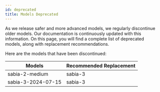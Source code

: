 ```yaml
---
id: deprecated
title: Models Deprecated
---
```


As we release safer and more advanced models, we regularly discontinue older models. Our documentation is continuously updated with this information. On this page, you will find a complete list of deprecated models, along with replacement recommendations.

Here are the models that have been discontinued:


| Models       | Recommended Replacement |
|-------------------------|--------------------------|
| sabia-2-medium          | sabia-3                 |
| sabia-3-2024-07-15       |sabia-3             |
